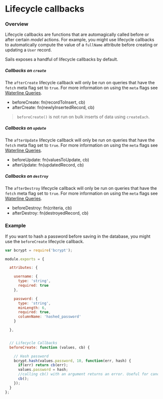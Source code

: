 # Lifecycle callbacks

### Overview

Lifecycle callbacks are functions that are automagically called before or after certain _model_ actions.  For example, you might use lifecycle callbacks to automatically compute the value of a `fullName` attribute before creating or updating a `User` record.

Sails exposes a handful of lifecycle callbacks by default.

##### Callbacks on `create`

The `afterCreate` lifecycle callback will only be run on queries that have the `fetch` meta flag set to `true`. For more information on using the `meta` flags see [Waterline Queries](https://sailsjs.com/documentation/reference/waterline-orm/queries/meta).

  - beforeCreate: fn(recordToInsert, cb)
  - afterCreate: fn(newlyInsertedRecord, cb)

> `beforeCreate()` is not run on bulk inserts of data using `createEach`.

##### Callbacks on `update`

The `afterUpdate` lifecycle callback will only be run on queries that have the `fetch` meta flag set to `true`. For more information on using the `meta` flags see [Waterline Queries](https://sailsjs.com/documentation/reference/waterline-orm/queries/meta).

  - beforeUpdate: fn(valuesToUpdate, cb)
  - afterUpdate: fn(updatedRecord, cb)

##### Callbacks on `destroy`

The `afterDestroy` lifecycle callback will only be run on queries that have the `fetch` meta flag set to `true`. For more information on using the `meta` flags see [Waterline Queries](https://sailsjs.com/documentation/reference/waterline-orm/queries/meta).

  - beforeDestroy: fn(criteria, cb)
  - afterDestroy: fn(destroyedRecord, cb)


### Example

If you want to hash a password before saving in the database, you might use the `beforeCreate` lifecycle callback.

```javascript
var bcrypt = require('bcrypt');

module.exports = {

  attributes: {

    username: {
      type: 'string',
      required: true
    },

    password: {
      type: 'string',
      minLength: 6,
      required: true,
      columnName: 'hashed_password'
    }

  },


  // Lifecycle Callbacks
  beforeCreate: function (values, cb) {

    // Hash password
    bcrypt.hash(values.password, 10, function(err, hash) {
      if(err) return cb(err);
      values.password = hash;
      //calling cb() with an argument returns an error. Useful for canceling the entire operation if some criteria fails.
      cb();
    });
  }
};
```



<docmeta name="displayName" value="Lifecycle callbacks">
